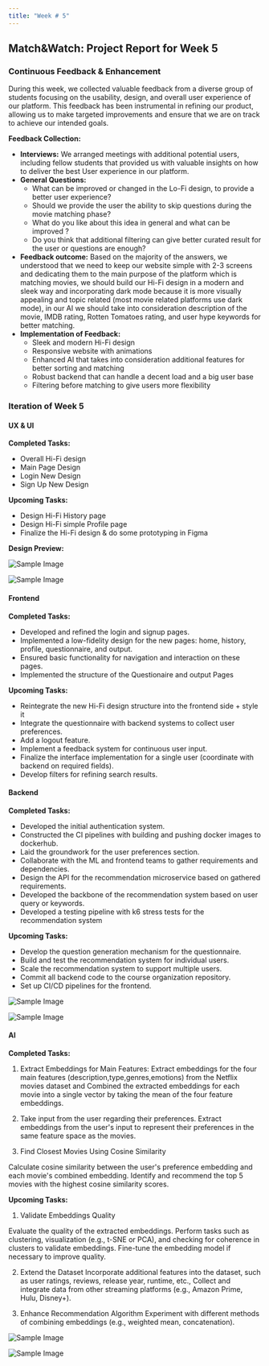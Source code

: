 ```yaml
---
title: "Week # 5"
---
```


## Match&Watch: Project Report for Week 5

### Continuous Feedback & Enhancement

During this week, we collected valuable feedback from a diverse group of students focusing on the usability, design, and overall user experience of our platform. This feedback has been instrumental in refining our product, allowing us to make targeted improvements and ensure that we are on track to achieve our intended goals.

**Feedback Collection:**

- **Interviews:** We arranged meetings with additional potential users, including fellow students that provided us with valuable insights on how to deliver the best User experience in our platform.
- **General Questions:**
  - What can be improved or changed in the Lo-Fi design, to provide a better user experience?
  - Should we provide the user the ability to skip questions during the movie matching phase?
  - What do you like about this idea in general and what can be improved ?
  - Do you think that additional filtering can give better curated result for the user or questions are enough?
- **Feedback outcome:** Based on the majority of the answers, we understood that we need to keep our website simple with 2-3 screens and dedicating them to the main purpose of the platform which is matching movies, we should build our Hi-Fi design in a modern and sleek way and incorporating dark mode because it is more visually appealing and topic related (most movie related platforms use dark mode), in our AI we should take into consideration description of the movie, IMDB rating, Rotten Tomatoes rating, and user hype keywords for better matching.
- **Implementation of Feedback:**
  - Sleek and modern Hi-Fi design
  - Responsive website with animations
  - Enhanced AI that takes into consideration additional features for better sorting and matching
  - Robust backend that can handle a decent load and a big user base
  - Filtering before matching to give users more flexibility

### Iteration of Week 5

#### UX & UI

**Completed Tasks:**

- Overall Hi-Fi design
- Main Page Design
- Login New Design
- Sign Up New Design

**Upcoming Tasks:**

- Design Hi-Fi History page
- Design Hi-Fi simple Profile page
- Finalize the Hi-Fi design & do some prototyping in Figma

**Design Preview:**

![Sample Image](/2024/matchi/week5-1.png)

![Sample Image](/2024/matchi/week5-2.png)

#### Frontend

**Completed Tasks:**

- Developed and refined the login and signup pages.
- Implemented a low-fidelity design for the new pages: home, history, profile, questionnaire, and output.
- Ensured basic functionality for navigation and interaction on these pages.
- Implemented the structure of the Questionaire and output Pages

**Upcoming Tasks:**

- Reintegrate the new Hi-Fi design structure into the frontend side + style it
- Integrate the questionnaire with backend systems to collect user preferences.
- Add a logout feature.
- Implement a feedback system for continuous user input.
- Finalize the interface implementation for a single user (coordinate with backend on required fields).
- Develop filters for refining search results.

#### Backend

**Completed Tasks:**

- Developed the initial authentication system.
- Constructed the CI pipelines with building and pushing docker images to dockerhub.
- Laid the groundwork for the user preferences section.
- Collaborate with the ML and frontend teams to gather requirements and dependencies.
- Design the API for the recommendation microservice based on gathered requirements.
- Developed the backbone of the recommendation system based on user query or keywords.
- Developed a testing pipeline with k6 stress tests for the recommendation system

**Upcoming Tasks:**

- Develop the question generation mechanism for the questionnaire.
- Build and test the recommendation system for individual users.
- Scale the recommendation system to support multiple users.
- Commit all backend code to the course organization repository.
- Set up CI/CD pipelines for the frontend.

![Sample Image](/2024/matchi/week5-3.png)

![Sample Image](/2024/matchi/week5-4.png)

#### AI

**Completed Tasks:**

1. Extract Embeddings for Main Features:
   Extract embeddings for the four main features (description,type,genres,emotions) from the Netflix movies dataset and
   Combined the extracted embeddings for each movie into a single vector by taking the mean of the four feature embeddings.

2. Take input from the user regarding their preferences.
   Extract embeddings from the user's input to represent their preferences in the same feature space as the movies.

3. Find Closest Movies Using Cosine Similarity

Calculate cosine similarity between the user's preference embedding and each movie's combined embedding.
Identify and recommend the top 5 movies with the highest cosine similarity scores.

**Upcoming Tasks:**

1. Validate Embeddings Quality

Evaluate the quality of the extracted embeddings.
Perform tasks such as clustering, visualization (e.g., t-SNE or PCA), and checking for coherence in clusters to validate embeddings.
Fine-tune the embedding model if necessary to improve quality.

2. Extend the Dataset
   Incorporate additional features into the dataset, such as user ratings, reviews, release year, runtime, etc.,
   Collect and integrate data from other streaming platforms (e.g., Amazon Prime, Hulu, Disney+).

3. Enhance Recommendation Algorithm
   Experiment with different methods of combining embeddings (e.g., weighted mean, concatenation).

![Sample Image](/2024/matchi/week5-5.png)

![Sample Image](/2024/matchi/week5-6.png)
